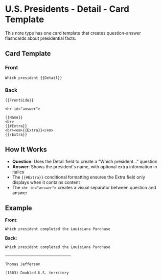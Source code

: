 # U.S. Presidents - Detail - Card Template

This note type has one card template that creates question-answer flashcards about presidential facts.

## Card Template

### Front
```
Which president {{Detail}}
```

### Back
```
{{FrontSide}}

<hr id="answer">

{{Name}}
<br>
{{#Extra}}
<br><em>{{Extra}}</em>
{{/Extra}}
```

## How It Works

- **Question**: Uses the Detail field to create a "Which president..." question
- **Answer**: Shows the president's name, with optional extra information in italics
- The `{{#Extra}}` conditional formatting ensures the Extra field only displays when it contains content
- The `<hr id="answer">` creates a visual separator between question and answer

## Example

**Front:**
```
Which president completed the Louisiana Purchase
```

**Back:**
```
Which president completed the Louisiana Purchase

――――――――――――――――――――――――――――――

Thomas Jefferson

(1803) Doubled U.S. territory
``` 
